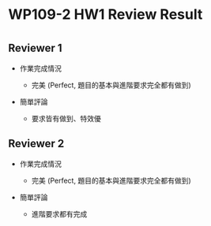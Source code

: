 
WP109-2 HW1 Review Result
=========================

# 

## Reviewer 1
- 作業完成情況
	- 完美 (Perfect, 題目的基本與進階要求完全都有做到)

- 簡單評論
	- 要求皆有做到、特效優


## Reviewer 2
- 作業完成情況
	- 完美 (Perfect, 題目的基本與進階要求完全都有做到)

- 簡單評論
	- 進階要求都有完成

